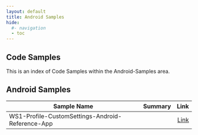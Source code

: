 ```yaml
---
layout: default
title: Android Samples
hide:
  #- navigation
  - toc
---
```


## Code Samples

This is an index of Code Samples within the Android-Samples area.

## Android Samples

| Sample Name | Summary | Link |
| --- | --- | ---:|
| WS1-Profile-CustomSettings-Android-Reference-App |  | [Link](.%2FAndroid-Samples%2FWS1-Profile-CustomSettings-Android-Reference-App%2F) |
